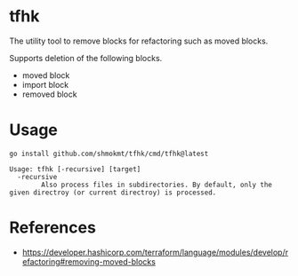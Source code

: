 # tfhk

The utility tool to remove blocks for refactoring such as moved blocks.

Supports deletion of the following blocks.

- moved block
- import block
- removed block

# Usage

```
go install github.com/shmokmt/tfhk/cmd/tfhk@latest
```

```
Usage: tfhk [-recursive] [target]
  -recursive
        Also process files in subdirectories. By default, only the given directroy (or current directroy) is processed.
```

# References

- https://developer.hashicorp.com/terraform/language/modules/develop/refactoring#removing-moved-blocks
